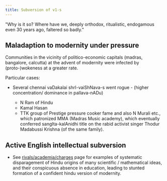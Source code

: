 ```yaml
---
title: Subversion of v1-s
---
```


"Why is it so? Where have we, deeply orthodox, ritualistic, endogamous even 30 years ago, faltered so badly."


## Maladaption to modernity under pressure
Communities in the vicinity of politico-economic capitals (madras, bangalore, calcutta) at the advent of modernity were infected by (proto-)wokeness at a greater rate.

Particular cases:

- Several chennai vaDakalai shrI-vaiShNava-s went rogue - (higher concentration/ dominance in pallava-nADu)

  - N Ram of Hindu
  - Kamal Hasan
  - TTK group of Prestige pressure cooker fame and also N Murali etc., which patronized MMA (Madras Music academy), which eventually conferred sangIta-kalAnidhi title on the rabid activist singer Thodur Madabussi Krishna (of the same family).

## Active English intellectual subversion
- See [rivals/academia/charges](../../../../rivals/academia/charges/) page for examples of systematic disparagement of Hindu origins of many scientific / mathematical ideas, and their conspicuous absence in education, leading to stunted formation of a confident hindu version of modernity.